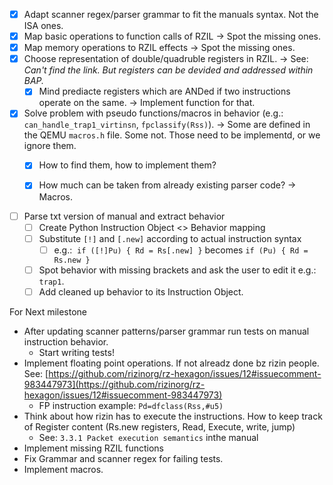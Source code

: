 
- [x]   Adapt scanner regex/parser grammar to fit the manuals syntax. Not the ISA ones.
- [x]   Map basic operations to function calls of RZIL → Spot the missing ones.
- [x]   Map memory operations to RZIL effects → Spot the missing ones.
- [x]   Choose representation of double/quadruble registers in RZIL. -> See: _Can't find the link. But registers can be devided and addressed within BAP._
    - [x]   Mind prediacte registers which are ANDed if two instructions operate on the same.  -> Implement function for that.
- [x]   Solve problem with pseudo functions/macros in behavior (e.g.: `can_handle_trap1_virtinsn`, `fpclassify(Rss)`). -> Some are defined in the QEMU `macros.h` file. Some not. Those need to be implementd, or we ignore them.
    - [x]   How to find them, how to implement them?
    - [x]   How much can be taken from already existing parser code? -> Macros.


- [ ]   Parse txt version of manual and extract behavior
    - [ ]   Create Python Instruction Object <> Behavior mapping
    - [ ]   Substitute `[!]` and `[.new]` according to actual instruction syntax
        - [ ]   e.g.:  `if ([!]Pu) { Rd = Rs[.new] }` becomes `if (Pu) { Rd = Rs.new }`
    - [ ]   Spot behavior with missing brackets and ask the user to edit it e.g.: `trap1`.
    - [ ]   Add cleaned up behavior to its Instruction Object.

For Next milestone

*   After updating scanner patterns/parser grammar run tests on manual instruction behavior. 
    *   Start writing tests!
*   Implement floating point operations. If not alreadz done bz rizin people. See: [https://github.com/rizinorg/rz-hexagon/issues/12#issuecomment-983447973](https://github.com/rizinorg/rz-hexagon/issues/12#issuecomment-983447973)
    *   FP instruction example: `Pd=dfclass(Rss,#u5)`
*   Think about how rizin has to execute the instructions. How to keep track of Register content (Rs.new registers, Read, Execute, write, jump)
    *   See: `3.3.1 Packet execution semantics` inthe manual
*   Implement missing RZIL functions
*   Fix Grammar and scanner regex for failing tests.
*   Implement macros.
